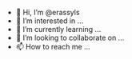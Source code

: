 - 👋 Hi, I’m @erassyls
- 👀 I’m interested in ...
- 🌱 I’m currently learning ...
- 💞️ I’m looking to collaborate on ...
- 📫 How to reach me ...

<!---
erassyls/erassyls is a ✨ special ✨ repository because its `README.md` (this file) appears on your GitHub profile.
You can click the Preview link to take a look at your changes.
--->
